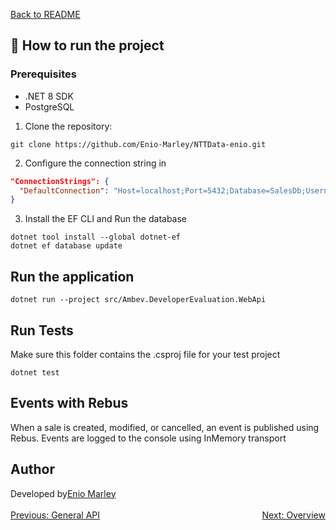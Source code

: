 [Back to README](../README.md)


## 🚀 How to run the project

### Prerequisites

- .NET 8 SDK
- PostgreSQL

1. Clone the repository:
```
git clone https://github.com/Enio-Marley/NTTData-enio.git
```

2. Configure the connection string in
```json
"ConnectionStrings": {
  "DefaultConnection": "Host=localhost;Port=5432;Database=SalesDb;Username=postgres;Password=postgres"
}
```

3.  Install the EF CLI and Run the database
```
dotnet tool install --global dotnet-ef
dotnet ef database update
```

## Run the application
```
dotnet run --project src/Ambev.DeveloperEvaluation.WebApi
```

## Run Tests
Make sure this folder contains the .csproj file for your test project
```
dotnet test
```

## Events with Rebus 

When a sale is created, modified, or cancelled, an event is published using Rebus. Events are logged to the console using InMemory transport

## Author
<div style="display: flex;">
<span>Developed by </span> <a href="https://www.linkedin.com/in/enio-marley/"> Enio Marley </a>
</div>

<br/>
<div style="display: flex; justify-content: space-between;">
  <a href="./general-api.md">Previous: General API</a>
  <a href="./overview.md">Next: Overview</a>
</div>
